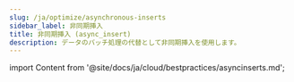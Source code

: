 ```yaml
---
slug: /ja/optimize/asynchronous-inserts
sidebar_label: 非同期挿入
title: 非同期挿入 (async_insert)
description: データのバッチ処理の代替として非同期挿入を使用します。
---
```


import Content from '@site/docs/ja/cloud/bestpractices/asyncinserts.md';

<Content />
